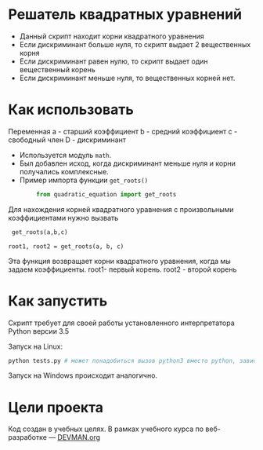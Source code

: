 


# Решатель квадратных уравнений

 - Данный скрипт находит корни квадратного уравнения
 - Если дискриминант больше нуля, то скрипт выдает 2 вещественных корня
 - Если дискриминант равен нулю, то скрипт выдает один вещественный
   корень
 - Если дискриминант меньше нуля, то вещественных корней нет.

# Как использовать
Переменная a - старший коэффициент
b - средний коэффициент
с - свободный член 
D - дискриминант 
 - Используется модуль `math`.
 - Был добавлен исход, когда дискриминант меньше нуля и корни получались
   комплексные.
 - Пример импорта функции `get_roots()`

    

```python
        from quadratic_equation import get_roots
```
Для нахождения корней квадратного уравнения с произвольными коэффициентами нужно вызвать 

   ```python 
    get_roots(a,b,c)
```

    root1, root2 = get_roots(a, b, c)
Эта функция возвращает корни квадратного уравнения, когда мы задаем коэффициенты. root1- первый корень. root2 - второй корень
# Как запустить

Скрипт требует для своей работы установленного интерпретатора Python версии 3.5

Запуск на Linux:

```bash
python tests.py # может понадобиться вызов python3 вместо python, зависит от настроек операционной системы
```

Запуск на Windows происходит аналогично.

# Цели проекта

Код создан в учебных целях. В рамках учебного курса по веб-разработке ― [DEVMAN.org](https://devman.org)


